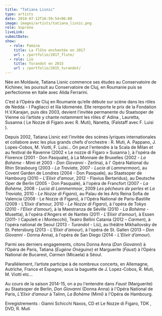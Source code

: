 ```yaml
---
title: "Tatiana Lisnic"
type: artists
date: 2018-07-12T16:59:54+06:00
image: images/artists/tatiana_lisnic.png
role: Soprano
liveLink: 
submitDate: 
show:
  - role: Pamina
    title: La flûte enchantée en 2017
    url : /portfolio/2017_flute/
  - role: Liù
    title: Turandot en 2015
    url : /portfolio/2015_turandot/
---
```


Née en Moldavie, Tatiana Lisnic commence ses études au Conservatoire de Kichinev, les poursuit au Conservatoire de Cluj, en Roumanie puis se perfectionne en Italie avec Alida Ferrarini.

C’est à l’Opéra de Cluj en Roumanie qu’elle débute sur scène dans les rôles de Nedda - I Pagliacci  et Ilia  Idomenée. Elle remporte le prix  de la Fondation H.V.Karajan, puis dès 2003, devient l'invitée permanente du Staatsoper de Vienne où l’artiste y chante notamment les rôles d' Adina , Lauretta,  Susanna ( Le Nozze di Figaro avec R. Muti), Nanetta,  (Falstaff avec F. Luisi ).

Depuis 2002, Tatiana Lisnic est l'invitée des scènes lyriques internationales et collabore avec les plus grands chefs d'orchestre : R. Muti, A. Pappano, J. Lopes-Cobos, M. Viotti, F. Luisi... On peut l'entendre à la Scala de Milan et au festival de Ravenne (2002 « Le nozze di Figaro » Susanna ), à l'opéra de Florence (2001 - Don Pasquale), à La Monnaie de Bruxelles (2002 - *La Bohème* - Mimi et 2003 - *Don Giovanni* - Zerlina), à l' Opéra National du Rhin Strasbourg (2003 - *La Traviata*, 2007 - *Lucia di Lammermoor*), au Covent Garden de Londres (2004 - Don Pasquale), au Staatsoper de Hambourg (2010 – *L’Elixir d’amour*, 2012 - Flavius Bertaridus), au Deutsche Oper de Berlin (2005 - Don Pasquale), à l'opéra de Francfort (2007 - *La Bohème*, 2008 - *Lucia di Lammermoor*, 2009 *Les pêcheurs de perles* et *La Traviata*, 2010 - *Le Nozze di Figaro*), au Palau de les Arts Reina Sofia de Valencia (2008 - Le Nozze di Figaro), à l'Opéra National de Paris-Bastille (2009 - L’Elixir d’amour, 2010 - *Le Nozze di Figaro*), à l'opéra de Tokyo (2010 - *l’Elixir d’amour*), à la Maestranza de Séville (2010 - *La Bohème* - Musetta), à l'opéra d'Angers et de Nantes (2011 - *L’Elixir d’amour*), à Essen (2011- I Capuleti e i Montecchi), Teatro Bellini Catania (2012 – *Carmen*), à l'opéra national de Seoul (2013 - *Turandot* - Liù), au théâtre Mikhailovsky de St. Petersburg (2013 - *L’Elixir d'amour*), à l'opéra de St. Gallen (2013 – *Don Giovanni* - Donna Anna), à l'opéra de San Diego (2014 - *L’Elixir d’amour*).

Parmi ses derniers engagements, citons Donna Anna (*Don Giovanni*) à l’Opéra de Paris, Tatiana (*Eugène Onéguine*) et Marguerite (*Faust*) à l’Opéra National de Bucarest, *Carmen* (Micaela) à Séoul.

Parallèlement, l’artiste participe à de nombreux concerts, en Allemagne, Autriche, France et Espagne, sous la baguette de J. Lopez-Cobos, R. Muti, M. Viotti etc...

Au cours de la saison 2014-15, on a pu l'entendre dans *Faust* (Marguerite) au Staatsoper de Berlin, *Don Giovanni* (Donna Anna) à l'Opéra National de Paris, *L’Elixir d’amour* à Talinn, *La Bohème* (Mimi) à l'Opéra de Hambourg.

Enregistrements :
Gianni Schicchi Naxos, CD et Le Nozze di Figaro, TDK , DVD, R. Muti
